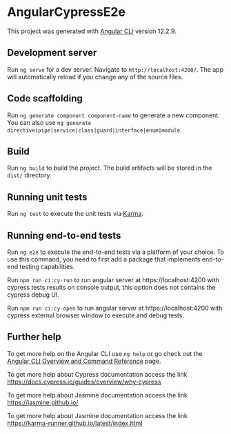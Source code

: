 # AngularCypressE2e

This project was generated with [Angular CLI](https://github.com/angular/angular-cli) version 12.2.9.

## Development server

Run `ng serve` for a dev server. Navigate to `http://localhost:4200/`. The app will automatically reload if you change any of the source files.

## Code scaffolding

Run `ng generate component component-name` to generate a new component. You can also use `ng generate directive|pipe|service|class|guard|interface|enum|module`.

## Build

Run `ng build` to build the project. The build artifacts will be stored in the `dist/` directory.

## Running unit tests

Run `ng test` to execute the unit tests via [Karma](https://karma-runner.github.io).

## Running end-to-end tests

Run `ng e2e` to execute the end-to-end tests via a platform of your choice. To use this command, you need to first add a package that implements end-to-end testing capabilities.

Run `npm run ci:cy-run` to run angular server at https://localhost:4200 with cypress tests results on console output, this option does not contains the cypress debug UI.

Run `npm run ci:cy-open` to run angular server at https://localhost:4200 with cypress external browser window to execute and debug tests.

## Further help

To get more help on the Angular CLI use `ng help` or go check out the [Angular CLI Overview and Command Reference](https://angular.io/cli) page.

To get more help about Cypress documentation access the link https://docs.cypress.io/guides/overview/why-cypress 

To get more help about Jasmine documentation access the link https://jasmine.github.io/

To get more help about Jasmine documentation access the link https://karma-runner.github.io/latest/index.html
